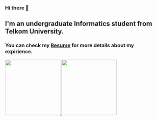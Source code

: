 ### Hi there 👋
   
## I'm an undergraduate Informatics student from Telkom University.    

### You can check my [Resume](https://github.com/MuhammadZaky44/MuhammadZaky44/files/8030003/Muhammad.Zaky.Al.Fatih.-.Resume.pdf) for more details about my expirience.  

<p align="left">
<a href="https://github.com/MuhammadZaky44">
  <img height="180em" src="https://github-readme-stats-eight-theta.vercel.app/api?username=MuhammadZaky44&show_icons=true&theme=algolia&include_all_commits=true&count_private=true"/>
  <img height="180em" src="https://github-readme-stats-eight-theta.vercel.app/api/top-langs/?username=MuhammadZaky44&layout=compact&langs_count=8&theme=algolia"/>
</a>
</p>
<!--
**MuhammadZaky44/MuhammadZaky44** is a ✨ _special_ ✨ repository because its `README.md` (this file) appears on your GitHub profile.

Here are some ideas to get you started:

- 🔭 I’m currently working on ...
- 🌱 I’m currently learning ...
- 👯 I’m looking to collaborate on ...
- 🤔 I’m looking for help with ...
- 💬 Ask me about ...
- 📫 How to reach me: ...
- 😄 Pronouns: ...
- ⚡ Fun fact: ...
-->
